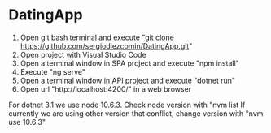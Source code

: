 # DatingApp
1) Open git bash terminal and execute "git clone https://github.com/sergiodiezcomin/DatingApp.git"
2) Open project with Visual Studio Code
3) Open a terminal window in SPA project and execute "npm install"
4) Execute "ng serve"
5) Open a terminal window in API project and execute "dotnet run"
6) Open url "http://localhost:4200/" in a web browser

For dotnet 3.1 we use node 10.6.3. 
Check node version with "nvm list
If currently we are using other version that conflict, change version with
"nvm  use 10.6.3"